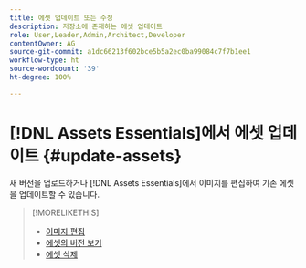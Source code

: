 ```yaml
---
title: 에셋 업데이트 또는 수정
description: 저장소에 존재하는 에셋 업데이트
role: User,Leader,Admin,Architect,Developer
contentOwner: AG
source-git-commit: a1dc66213f602bce5b5a2ec0ba99084c7f7b1ee1
workflow-type: ht
source-wordcount: '39'
ht-degree: 100%

---
```



# [!DNL Assets Essentials]에서 에셋 업데이트 {#update-assets}

새 버전을 업로드하거나 [!DNL Assets Essentials]에서 이미지를 편집하여 기존 에셋을 업데이트할 수 있습니다.

<!-- TBD: Discard this article if not too much unique content for it.
Merge the update asset part in manage assets or upload assets.
Edit images article.
Link to versioning once an asset is updated.
-->

>[!MORELIKETHIS]
>
>* [이미지 편집](edit-images.md)
>* [에셋의 버전 보기](navigate-view.md#view-versions)
>* [에셋 삭제](manage-organize.md#delete-assets)


